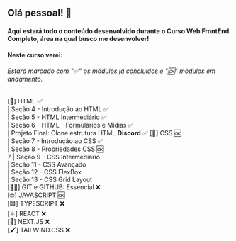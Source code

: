 ## Olá pessoal! 👋
#### Aqui estará todo o conteúdo desenvolvido durante o Curso Web FrontEnd Completo, área na qual busco me desenvolver!
#### Neste curso verei:
###### Estará marcado com "✅" os módulos já concluídos e "🆗" módulos em andamento.
[&#x1FA7B;] HTML ✅<br>
    | Seção 4 - Introdução ao HTML ✅ <br>
    | Seção 5 - HTML Intermediário ✅<br>
    | Seção 6 - HTML - Formulários e Mídias ✅<br>
        | Projeto Final: Clone estrutura HTML <b>Discord</b> ✅
[🎨] CSS 🆗<br>
    | Seção 7 - Introdução ao CSS ✅<br>
    | Seção 8 - Propriedades CSS 🆗<br>7
    | Seção 9 - CSS Intermediário <br>
    | Seção 11 - CSS Avançado <br>
    | Seção 12 - CSS FlexBox<br>
    | Seção 13 - CSS Grid Layout<br>
[🐱‍👤] GIT e GITHUB: Essencial ❌<br>
[🤓] JAVASCRIPT 🆗<br>
[🟦] TYPESCRIPT ❌<br>
[⚛] REACT ❌<br>
[📲] NEXT.JS ❌<br>
[🖌] TAILWIND.CSS ❌<br>
